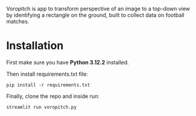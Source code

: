 Voropitch is app to transform perspective of an image to a top-down view by identifying a rectangle on the ground, built to collect data on football matches.

# Installation

First make sure you have **Python 3.12.2** installed.

Then install requirements.txt file:

    pip install -r requirements.txt

Finally, clone the repo and inside run:

    streamlit run voropitch.py
